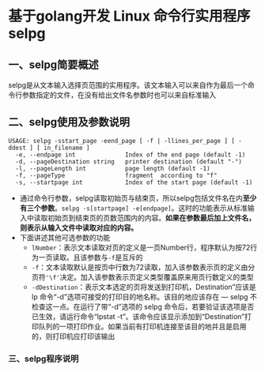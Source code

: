 # 基于golang开发 Linux 命令行实用程序selpg
## 一、selpg简要概述
 selpg是从文本输入选择页范围的实用程序。该文本输入可以来自作为最后一个命令行参数指定的文件，在没有给出文件名参数时也可以来自标准输入

## 二、selpg使用及参数说明
```
USAGE: selpg -sstart_page -eend_page [ -f | -llines_per_page ] [ -ddest ] [ in_filename ]
  -e, --endpage int              Index of the end page (default -1)
  -d, --pageDestination string   printer destination (default "-")
  -l, --pageLength int           page length (default -1)
  -f, --pageType                 fragment  according to "f" 
  -s, --startpage int            Index of the start page (default -1)
```
- 通过命令行参数，selpg读取初始页与结束页，所以selpg包括文件名在内**至少有三个参数**。`selpg -s[startpage] -e[endpage]`。这时的功能表示从标准输入中读取初始页到结束页的页数范围内的内容。**如果在参数最后加上文件名，则表示从输入文件中读取对应的内容。**
- 下面讲述其他可选参数的功能
    - `lNumber`：表示文本读取对页的定义是一页Number行，程序默认为按72行为一页读取。且该参数与`-f`是互斥的
    - `-f`：文本读取默认是按页中行数为72读取，加入该参数表示页的定义由分页符`'\f'`决定。加入该参数表示页定义类型覆盖原来用页行数定义的类型
    - `-dDestination`：表示文本选定的页将发送到打印机，Destination”应该是 lp 命令“-d”选项可接受的打印目的地名称。该目的地应该存在 ― selpg 不检查这一点。在运行了带“-d”选项的 selpg 命令后，若要验证该选项是否已生效，请运行命令“lpstat -t”。该命令应该显示添加到“Destination”打印队列的一项打印作业。如果当前有打印机连接至该目的地并且是启用的，则打印机应打印该输出


### 三、selpg程序说明